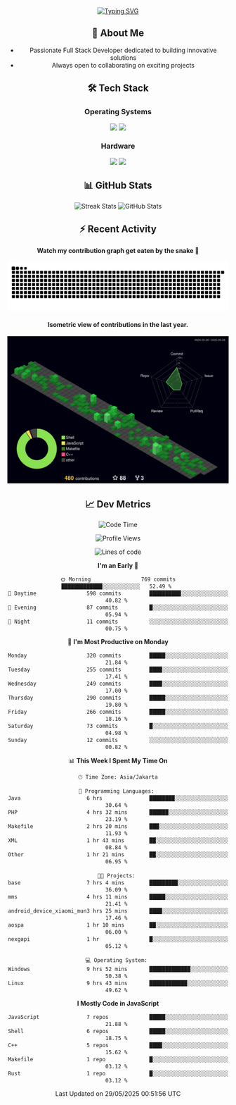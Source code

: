 <div align="center" style="max-width: 900px; margin: auto;">
<a href="https://github.com/thunderkex">
  <img src="https://readme-typing-svg.herokuapp.com?font=Fira+Code&pause=1000&center=true&vCenter=true&width=435&lines=Ha+ha!+I+am+here!;Told+you+a+storm+was+coming!" alt="Typing SVG" />
</a>

## 👋 About Me
- Passionate Full Stack Developer dedicated to building innovative solutions
- Always open to collaborating on exciting projects

## 🛠️ Tech Stack
### Operating Systems
<a href="#"><img src="https://img.shields.io/badge/Linux-FCC624?style=flat&logo=linux&logoColor=black"></a>
<a href="#"><img src="https://img.shields.io/badge/Windows-0078D6?style=flat&logo=windows&logoColor=white"></a>

### Hardware
<a href="#"><img src="https://img.shields.io/badge/Raspberry%20Pi-C51A4A?style=flat&logo=raspberrypi&logoColor=white"></a>
<a href="#"><img src="https://img.shields.io/badge/Arduino-00979D?style=flat&logo=Arduino&logoColor=white"></a>

## 📊 GitHub Stats
<div align="center">
  <img src="https://streak-stats.demolab.com?user=thunderkex&theme=tokyonight-duo&border_radius=20" alt="Streak Stats" />
  <img src="https://github-readme-stats.vercel.app/api?username=thunderkex&show_icons=true&theme=tokyonight&border_radius=20" alt="GitHub Stats" />
</div>

## ⚡ Recent Activity
<h4>Watch my contribution graph get eaten by the snake 🐍</h4>
<img width="600em" alt="thunderkex's Github commit snake" src="https://raw.githubusercontent.com/thunderkex/thunderkex/output/grid-snake-ov.svg" />

<h4>Isometric view of contributions in the last year.</h4>
<a href="./profile-3d-contrib/profile-night-green.svg">
	<img width="600em" src="./profile-3d-contrib/profile-night-green.svg">
</a>

## 📈 Dev Metrics
<!--START_SECTION:waka-->
![Code Time](http://img.shields.io/badge/Code%20Time-1%2C283%20hrs%2040%20mins-blue)

![Profile Views](http://img.shields.io/badge/Profile%20Views-0-blue)

![Lines of code](https://img.shields.io/badge/From%20Hello%20World%20I%27ve%20Written-3.4%20million%20lines%20of%20code-blue)

**I'm an Early 🐤** 

```text
🌞 Morning                769 commits         █████████████░░░░░░░░░░░░   52.49 % 
🌆 Daytime                598 commits         ██████████░░░░░░░░░░░░░░░   40.82 % 
🌃 Evening                87 commits          █░░░░░░░░░░░░░░░░░░░░░░░░   05.94 % 
🌙 Night                  11 commits          ░░░░░░░░░░░░░░░░░░░░░░░░░   00.75 % 
```
📅 **I'm Most Productive on Monday** 

```text
Monday                   320 commits         █████░░░░░░░░░░░░░░░░░░░░   21.84 % 
Tuesday                  255 commits         ████░░░░░░░░░░░░░░░░░░░░░   17.41 % 
Wednesday                249 commits         ████░░░░░░░░░░░░░░░░░░░░░   17.00 % 
Thursday                 290 commits         █████░░░░░░░░░░░░░░░░░░░░   19.80 % 
Friday                   266 commits         █████░░░░░░░░░░░░░░░░░░░░   18.16 % 
Saturday                 73 commits          █░░░░░░░░░░░░░░░░░░░░░░░░   04.98 % 
Sunday                   12 commits          ░░░░░░░░░░░░░░░░░░░░░░░░░   00.82 % 
```


📊 **This Week I Spent My Time On** 

```text
🕑︎ Time Zone: Asia/Jakarta

💬 Programming Languages: 
Java                     6 hrs               ████████░░░░░░░░░░░░░░░░░   30.64 % 
PHP                      4 hrs 32 mins       ██████░░░░░░░░░░░░░░░░░░░   23.19 % 
Makefile                 2 hrs 20 mins       ███░░░░░░░░░░░░░░░░░░░░░░   11.93 % 
XML                      1 hr 43 mins        ██░░░░░░░░░░░░░░░░░░░░░░░   08.84 % 
Other                    1 hr 21 mins        ██░░░░░░░░░░░░░░░░░░░░░░░   06.95 % 

🐱‍💻 Projects: 
base                     7 hrs 4 mins        █████████░░░░░░░░░░░░░░░░   36.09 % 
mms                      4 hrs 11 mins       █████░░░░░░░░░░░░░░░░░░░░   21.41 % 
android_device_xiaomi_mun3 hrs 25 mins       ████░░░░░░░░░░░░░░░░░░░░░   17.46 % 
aospa                    1 hr 10 mins        ██░░░░░░░░░░░░░░░░░░░░░░░   06.00 % 
nexgapi                  1 hr                █░░░░░░░░░░░░░░░░░░░░░░░░   05.12 % 

💻 Operating System: 
Windows                  9 hrs 52 mins       █████████████░░░░░░░░░░░░   50.38 % 
Linux                    9 hrs 43 mins       ████████████░░░░░░░░░░░░░   49.62 % 
```

**I Mostly Code in JavaScript** 

```text
JavaScript               7 repos             █████░░░░░░░░░░░░░░░░░░░░   21.88 % 
Shell                    6 repos             █████░░░░░░░░░░░░░░░░░░░░   18.75 % 
C++                      5 repos             ████░░░░░░░░░░░░░░░░░░░░░   15.62 % 
Makefile                 1 repo              █░░░░░░░░░░░░░░░░░░░░░░░░   03.12 % 
Rust                     1 repo              █░░░░░░░░░░░░░░░░░░░░░░░░   03.12 % 
```




 Last Updated on 29/05/2025 00:51:56 UTC
<!--END_SECTION:waka-->
</div>
